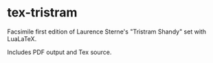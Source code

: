 # tex-tristram

Facsimile first edition of Laurence Sterne's "Tristram Shandy" set with LuaLaTeX.

Includes PDF output and Tex source.
